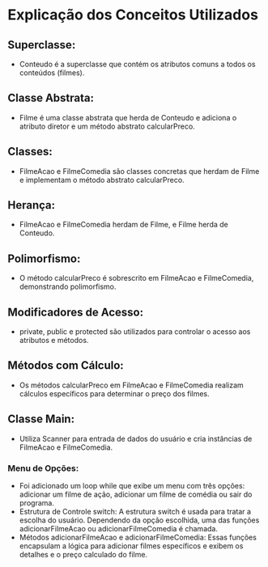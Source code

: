 # Explicação dos Conceitos Utilizados

## Superclasse: 
- Conteudo é a superclasse que contém os atributos comuns a todos os conteúdos (filmes).

## Classe Abstrata: 
- Filme é uma classe abstrata que herda de Conteudo e adiciona o atributo diretor e um método abstrato calcularPreco.

## Classes: 
- FilmeAcao e FilmeComedia são classes concretas que herdam de Filme e implementam o método abstrato calcularPreco.

## Herança: 
- FilmeAcao e FilmeComedia herdam de Filme, e Filme herda de Conteudo.

## Polimorfismo: 
- O método calcularPreco é sobrescrito em FilmeAcao e FilmeComedia, demonstrando polimorfismo.

## Modificadores de Acesso: 
- private, public e protected são utilizados para controlar o acesso aos atributos e métodos.

## Métodos com Cálculo: 
- Os métodos calcularPreco em FilmeAcao e FilmeComedia realizam cálculos específicos para determinar o preço dos filmes.

## Classe Main: 
- Utiliza Scanner para entrada de dados do usuário e cria instâncias de FilmeAcao e FilmeComedia.
### Menu de Opções: 
- Foi adicionado um loop while que exibe um menu com três opções: 
adicionar um filme de ação, adicionar um filme de comédia ou sair do programa.
- Estrutura de Controle switch: 
A estrutura switch é usada para tratar a escolha do usuário. Dependendo da opção escolhida, uma das funções adicionarFilmeAcao ou adicionarFilmeComedia é chamada.
- Métodos adicionarFilmeAcao e adicionarFilmeComedia: 
Essas funções encapsulam a lógica para adicionar filmes específicos e exibem os detalhes e o preço calculado do filme.




